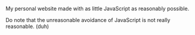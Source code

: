 My personal website made with as little JavaScript as reasonably possible.

Do note that the unreasonable avoidance of JavaScript is not really reasonable. (duh)
